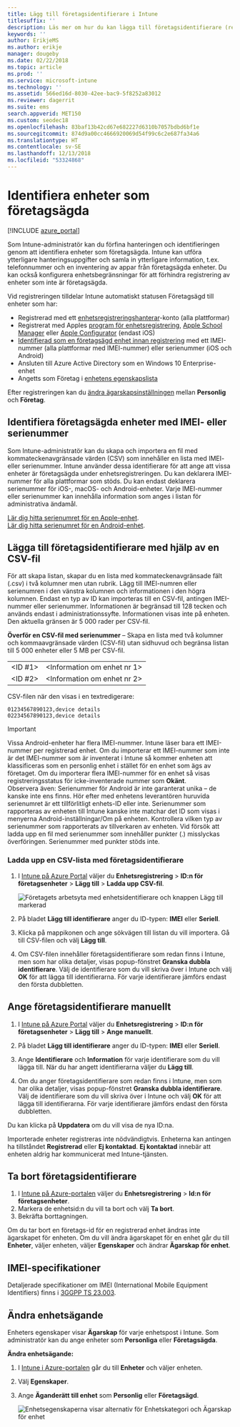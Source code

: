 ```yaml
---
title: Lägg till företagsidentifierare i Intune
titlesuffix: ''
description: Läs mer om hur du kan lägga till företagsidentifierare (registreringsmetod, IMEI- och serienummer) i Microsoft Intune.
keywords: ''
author: ErikjeMS
ms.author: erikje
manager: dougeby
ms.date: 02/22/2018
ms.topic: article
ms.prod: ''
ms.service: microsoft-intune
ms.technology: ''
ms.assetid: 566ed16d-8030-42ee-bac9-5f8252a83012
ms.reviewer: dagerrit
ms.suite: ems
search.appverid: MET150
ms.custom: seodec18
ms.openlocfilehash: 83baf13b42cd67e682227d6310b7057bdbd6bf1e
ms.sourcegitcommit: 874d9a00cc4666920069d54f99c6c2e687fa34a6
ms.translationtype: HT
ms.contentlocale: sv-SE
ms.lasthandoff: 12/13/2018
ms.locfileid: "53324868"
---
```

# <a name="identify-devices-as-corporate-owned"></a>Identifiera enheter som företagsägda

[!INCLUDE [azure_portal](./includes/azure_portal.md)]

Som Intune-administratör kan du förfina hanteringen och identifieringen genom att identifiera enheter som företagsägda. Intune kan utföra ytterligare hanteringsuppgifter och samla in ytterligare information, t.ex. telefonnummer och en inventering av appar från företagsägda enheter. Du kan också konfigurera enhetsbegränsningar för att förhindra registrering av enheter som inte är företagsägda.

Vid registreringen tilldelar Intune automatiskt statusen Företagsägd till enheter som har:

- Registrerad med ett [enhetsregistreringshanterar](device-enrollment-manager-enroll.md)-konto (alla plattformar)
- Registrerat med Apples [program för enhetsregistrering](device-enrollment-program-enroll-ios.md), [Apple School Manager](apple-school-manager-set-up-ios.md) eller [Apple Configurator](apple-configurator-enroll-ios.md) (endast iOS)
- [Identifierad som en företagsägd enhet innan registrering](#identify-corporate-owned-devices-with-imei-or-serial-number) med ett IMEI-nummer (alla plattformar med IMEI-nummer) eller serienummer (iOS och Android)
- Ansluten till Azure Active Directory som en Windows 10 Enterprise-enhet
- Angetts som Företag i [enhetens egenskapslista](#change-device-ownership)

Efter registreringen kan du [ändra ägarskapsinställningen](#change-device-ownership) mellan **Personlig** och **Företag**.

## <a name="identify-corporate-owned-devices-with-imei-or-serial-number"></a>Identifiera företagsägda enheter med IMEI- eller serienummer

Som Intune-administratör kan du skapa och importera en fil med kommateckenavgränsade värden (CSV) som innehåller en lista med IMEI- eller serienummer. Intune använder dessa identifierare för att ange att vissa enheter är företagsägda under enhetsregistreringen. Du kan deklarera IMEI-nummer för alla plattformar som stöds. Du kan endast deklarera serienummer för iOS-, macOS- och Android-enheter. Varje IMEI-nummer eller serienummer kan innehålla information som anges i listan för administrativa ändamål.

<!-- When you upload serial numbers for corporate-owned iOS devices, they must be paired with a corporate enrollment profile. Devices must then be enrolled using either Apple’s device enrollment program (DEP) or Apple Configurator to have them appear as corporate-owned. -->

[Lär dig hitta serienumret för en Apple-enhet](https://support.apple.com/HT204308).<br>
[Lär dig hitta serienumret för en Android-enhet](https://support.google.com/store/answer/3333000).

## <a name="add-corporate-identifiers-by-using-a-csv-file"></a>Lägga till företagsidentifierare med hjälp av en CSV-fil
För att skapa listan, skapar du en lista med kommateckenavgränsade fält (.csv) i två kolumner men utan rubrik. Lägg till IMEI-numren eller serienumren i den vänstra kolumnen och informationen i den högra kolumnen. Endast en typ av ID kan importeras till en CSV-fil, antingen IMEI-nummer eller serienummer. Informationen är begränsad till 128 tecken och används endast i administrationssyfte. Informationen visas inte på enheten. Den aktuella gränsen är 5 000 rader per CSV-fil.

**Överför en CSV-fil med serienummer** – Skapa en lista med två kolumner och kommaavgränsade värden (CSV-fil) utan sidhuvud och begränsa listan till 5 000 enheter eller 5 MB per CSV-fil.

|||
|-|-|
|&lt;ID #1&gt;|&lt;Information om enhet nr 1&gt;|
|&lt;ID #2&gt;|&lt;Information om enhet nr 2&gt;|

CSV-filen när den visas i en textredigerare:

```
01234567890123,device details
02234567890123,device details
```

> [!IMPORTANT]
> Vissa Android-enheter har flera IMEI-nummer. Intune läser bara ett IMEI-nummer per registrerad enhet. Om du importerar ett IMEI-nummer som inte är det IMEI-nummer som är inventerat i Intune så kommer enheten att klassificeras som en personlig enhet i stället för en enhet som ägs av företaget. Om du importerar flera IMEI-nummer för en enhet så visas registreringsstatus för icke-inventerade nummer som **Okänt**.<br>
>Observera även: Serienummer för Android är inte garanterat unika – de kanske inte ens finns. Hör efter med enhetens leverantören huruvida serienumret är ett tillförlitligt enhets-ID eller inte.
>Serienummer som rapporteras av enheten till Intune kanske inte matchar det ID som visas i menyerna Android-inställningar/Om på enheten. Kontrollera vilken typ av serienummer som rapporterats av tillverkaren av enheten.
>Vid försök att ladda upp en fil med serienummer som innehåller punkter (.) misslyckas överföringen. Serienummer med punkter stöds inte.

### <a name="upload-a-csv-list-of-corporate-identifiers"></a>Ladda upp en CSV-lista med företagsidentifierare

1. I [Intune på Azure Portal](https://portal.azure.com) väljer du **Enhetsregistrering** > **ID:n för företagsenheter** > **Lägg till** > **Ladda upp CSV-fil**.

   ![Företagets arbetsyta med enhetsidentifierare och knappen Lägg till markerad](./media/add-corp-id.png)

2. På bladet **Lägg till identifierare** anger du ID-typen: **IMEI** eller **Seriell**.

3. Klicka på mappikonen och ange sökvägen till listan du vill importera. Gå till CSV-filen och välj **Lägg till**. 

4. Om CSV-filen innehåller företagsidentifierare som redan finns i Intune, men som har olika detaljer, visas popup-fönstret **Granska dubbla identifierare**. Välj de identifierare som du vill skriva över i Intune och välj **OK** för att lägga till identifierarna. För varje identifierare jämförs endast den första dubbletten.

## <a name="manually-enter-corporate-identifiers"></a>Ange företagsidentifierare manuellt

1. I [Intune på Azure Portal](https://portal.azure.com) väljer du **Enhetsregistrering** > **ID:n för företagsenheter** > **Lägg till** > **Ange manuellt**.

2. På bladet **Lägg till identifierare** anger du ID-typen: **IMEI** eller **Seriell**.

3. Ange **Identifierare** och **Information** för varje identifierare som du vill lägga till. När du har angett identifierarna väljer du **Lägg till**.

5. Om du anger företagsidentifierare som redan finns i Intune, men som har olika detaljer, visas popup-fönstret **Granska dubbla identifierare**. Välj de identifierare som du vill skriva över i Intune och välj **OK** för att lägga till identifierarna. För varje identifierare jämförs endast den första dubbletten.

Du kan klicka på **Uppdatera** om du vill visa de nya ID:na.

Importerade enheter registreras inte nödvändigtvis. Enheterna kan antingen ha tillståndet **Registrerad** eller **Ej kontaktad**. **Ej kontaktad** innebär att enheten aldrig har kommunicerat med Intune-tjänsten.

## <a name="delete-corporate-identifiers"></a>Ta bort företagsidentifierare

1. I [Intune på Azure-portalen](https://portal.azure.com) väljer du **Enhetsregistrering** > **Id:n för företagsenheter**.
2. Markera de enhetsid:n du vill ta bort och välj **Ta bort**.
3. Bekräfta borttagningen.

Om du tar bort en företags-id för en registrerad enhet ändras inte ägarskapet för enheten. Om du vill ändra ägarskapet för en enhet går du till **Enheter**, väljer enheten, väljer **Egenskaper** och ändrar **Ägarskap för enhet**.

## <a name="imei-specifications"></a>IMEI-specifikationer
Detaljerade specifikationer om IMEI (International Mobile Equipment Identifiers) finns i [3GGPP TS 23.003](https://portal.3gpp.org/desktopmodules/Specifications/SpecificationDetails.aspx?specificationId=729).

## <a name="change-device-ownership"></a>Ändra enhetsägande

Enheters egenskaper visar **Ägarskap** för varje enhetspost i Intune. Som administratör kan du ange enheter som **Personliga** eller **Företagsägda**.

**Ändra enhetsägande:**
1. I [Intune i Azure-portalen](https://portal.azure.com) går du till **Enheter** och väljer enheten.
2. Välj **Egenskaper**.
3. Ange **Äganderätt till enhet** som **Personlig** eller **Företagsägd**.

   ![Enhetsegenskaperna visar alternativ för Enhetskategori och Ägarskap för enhet](./media/device-properties.png)

